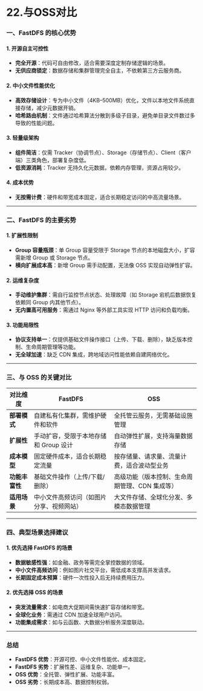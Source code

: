 # 22.与OSS对比

### 一、FastDFS 的核心优势

#### 1. **开源自主可控性**
- **完全开源**：代码可自由修改，适合需要深度定制存储逻辑的场景。
- **无供应商锁定**：数据存储和集群管理完全自主，不依赖第三方云服务商。

#### 2. **中小文件性能优化**
- **高效存储设计**：专为中小文件（4KB–500MB）优化，文件以本地文件系统直接存储，减少元数据开销。
- **哈希路由机制**：文件通过哈希算法分散到多级子目录，避免单目录文件数过多导致的性能问题。

#### 3. **轻量级架构**
- **组件简洁**：仅需 Tracker（协调节点）、Storage（存储节点）、Client（客户端）三类角色，部署复杂度低。
- **低资源消耗**：Tracker 无持久化元数据，依赖内存管理，资源占用较少。

#### 4. **成本优势**
- **无按需计费**：硬件和带宽成本固定，适合长期稳定访问的中高流量场景。

---

### 二、FastDFS 的主要劣势

#### 1. **扩展性限制**
- **Group 容量瓶颈**：单 Group 容量受限于 Storage 节点的本地磁盘大小，扩容需新增 Group 或 Storage 节点。
- **横向扩展成本高**：新增 Group 需手动配置，无法像 OSS 实现自动弹性扩容。

#### 2. **运维复杂度**
- **手动维护集群**：需自行监控节点状态、处理故障（如 Storage 宕机后数据恢复依赖同 Group 内其他节点）。
- **无内置高可用服务**：需通过 Nginx 等外部工具实现 HTTP 访问和负载均衡。

#### 3. **功能局限性**
- **协议支持单一**：仅提供基础文件操作接口（上传、下载、删除），缺乏版本控制、生命周期管理等功能。
- **无全球加速**：缺乏 CDN 集成，跨地域访问性能依赖自建网络优化。

---

### 三、与 OSS 的关键对比

| **对比维度**   | **FastDFS**                              | **OSS**                                        |
| -------------- | ---------------------------------------- | ---------------------------------------------- |
| **部署模式**   | 自建私有化集群，需维护硬件和软件         | 全托管云服务，无需基础设施管理                 |
| **扩展性**     | 手动扩容，受限于本地存储和 Group 设计    | 自动弹性扩展，支持海量数据存储                 |
| **成本模型**   | 固定硬件成本，适合长期稳定流量           | 按存储量、请求量、流量计费，适合波动型业务     |
| **功能丰富性** | 基础文件操作（上传/下载/删除）           | 高级功能（版本控制、生命周期管理、CDN 集成等） |
| **适用场景**   | 中小文件高频访问（如图片分享、视频网站） | 大文件存储、全球化分发、多模态数据管理         |

---

### 四、典型场景选择建议

#### 1. **优先选择 FastDFS 的场景**
- **数据敏感性强**：如金融、政务等需完全掌控数据的领域。
- **中小文件高频访问**：例如图片社交平台，需低成本支撑高并发请求。
- **长期固定成本预算**：硬件一次性投入后无持续费用压力。

#### 2. **优先选择 OSS 的场景**
- **突发流量需求**：如电商大促期间需快速扩容存储和带宽。
- **全球化业务**：需通过 CDN 加速全球用户访问。
- **功能集成需求**：如与云函数、大数据分析服务深度联动。

---

### 总结
- **FastDFS 优势**：开源可控、中小文件性能优、成本固定。
- **FastDFS 劣势**：扩展性差、运维复杂、功能单一。
- **OSS 优势**：全托管、弹性扩展、功能丰富。
- **OSS 劣势**：长期成本高、数据控制权弱。
